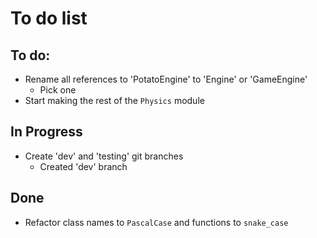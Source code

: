 # To do list
## To do:
- Rename all references to 'PotatoEngine' to 'Engine' or 'GameEngine'
  - Pick one
- Start making the rest of the `Physics` module
## In Progress
- Create 'dev' and 'testing' git branches
  - Created 'dev' branch
## Done
- Refactor class names to `PascalCase` and functions to `snake_case`